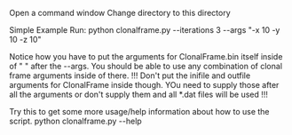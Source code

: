 Open a command window
Change directory to this directory


Simple Example Run:
python clonalframe.py --iterations 3 --args "-x 10 -y 10 -z 10"

Notice how you have to put the arguments for ClonalFrame.bin itself inside of " " after the --args.
You should be able to use any combination of clonal frame arguments inside of there.
!!! 
  Don't put the inifile and outfile arguments for ClonalFrame inside though. YOu need to supply those after all the arguments
   or don't supply them and all *.dat files will be used
!!!

Try this to get some more usage/help information about how to use the script.
python clonalframe.py --help